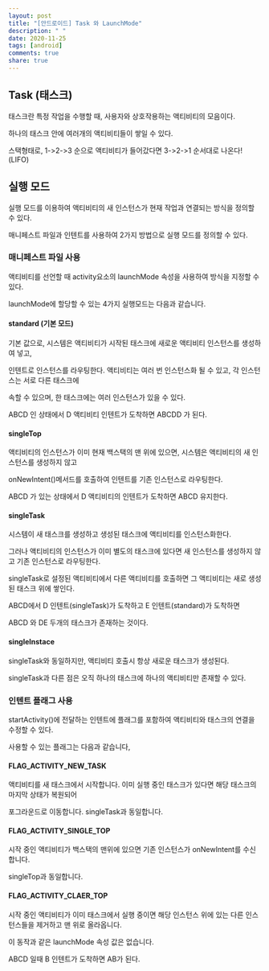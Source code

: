 ```yaml
---
layout: post
title: "[안드로이드] Task 와 LaunchMode"
description: " "
date: 2020-11-25
tags: [android]
comments: true
share: true
---
```


## Task (태스크)
  
  태스크란 특정 작업을 수행할 때, 사용자와 상호작용하는 액티비티의 모음이다.
  
  하나의 태스크 안에 여러개의 액티비티들이 쌓일 수 있다.
  
  스택형태로, 1->2->3 순으로 액티비티가 들어갔다면 3->2->1 순서대로 나온다! (LIFO)
  
  
## 실행 모드
  
  실행 모드를 이용하여 액티비티의 새 인스턴스가 현재 작업과 연결되는 방식을 정의할 수 있다.
  
  매니페스트 파일과 인텐트를 사용하여 2가지 방법으로 실행 모드를 정의할 수 있다.
  
  
### 매니페스트 파일 사용
  
  액티비티를 선언할 때 activity요소의 launchMode 속성을 사용하여 방식을 지정할 수 있다.
  
  launchMode에 할당할 수 있는 4가지 실행모드는 다음과 같습니다.
  
  
  #### standard (기본 모드)
  
  기본 값으로, 시스템은 액티비티가 시작된 태스크에 새로운 액티비티 인스턴스를 생성하여 넣고,
  
  인텐트로 인스턴스를 라우팅한다. 액티비티는 여러 번 인스턴스화 될 수 있고, 각 인스턴스는 서로 다른 태스크에
  
  속할 수 있으며, 한 태스크에는 여러 인스턴스가 있을 수 있다.
  
  ABCD 인 상태에서 D 액티비티 인텐트가 도착하면 ABCDD 가 된다.
  
  
  #### singleTop
    
  액티비티의 인스턴스가 이미 현재 백스택의 맨 위에 있으면, 시스템은 액티비티의 새 인스턴스를 생성하지 않고
  
  onNewIntent()메서드를 호출하여 인텐트를 기존 인스턴스로 라우팅한다.
  
  ABCD 가 있는 상태에서 D 액티비티의 인텐트가 도착하면 ABCD 유지한다.
  
  
  #### singleTask
  
  시스템이 새 태스크를 생성하고 생성된 태스크에 액티비티를 인스턴스화한다.
  
  그러나 액티비티의 인스턴스가 이미 별도의 태스크에 있다면 새 인스턴스를 생성하지 않고 기존 인스턴스로 라우팅한다.
  
  singleTask로 설정된 액티비티에서 다른 액티비티를 호출하면 그 액티비티는 새로 생성된 태스크 위에 쌓인다.
  
  ABCD에서 D 인텐트(singleTask)가 도착하고 E 인텐트(standard)가 도착하면  
  
  ABCD 와 DE 두개의 태스크가 존재하는 것이다. 
  
  
  #### singleInstace
  
  singleTask와 동일하지만, 액티비티 호출시 항상 새로운 태스크가 생성된다.
  
  singleTask과 다른 점은 오직 하나의 태스크에 하나의 액티비티만 존재할 수 있다.
  
  
### 인텐트 플래그 사용
  
  startActivity()에 전달하는 인텐트에 플래그를 포함하여 액티비티와 태스크의 연결을 수정할 수 있다.
  
  사용할 수 있는 플래그는 다음과 같습니다,
  
  #### FLAG_ACTIVITY_NEW_TASK
  
  액티비티를 새 태스크에서 시작합니다. 이미 실행 중인 태스크가 있다면 해당 태스크의 마지막 상태가 복원되어
  
  포그라운드로 이동합니다. singleTask과 동일합니다.
  
  
  #### FLAG_ACTIVITY_SINGLE_TOP
  
  시작 중인 액티비티가 백스택의 맨위에 있으면 기존 인스턴스가 onNewIntent를 수신합니다.
  
  singleTop과 동일합니다.
  
  
  #### FLAG_ACTIVITY_CLAER_TOP
  
  시작 중인 액티비티가 이미 태스크에서 실행 중이면 해당 인스턴스 위에 있는 다른 인스턴스들을 제거하고 맨 위로 올라옵니다.
  
  이 동작과 같은 launchMode 속성 값은 없습니다.
  
  ABCD 일때 B 인텐트가 도착하면 AB가 된다.
  
